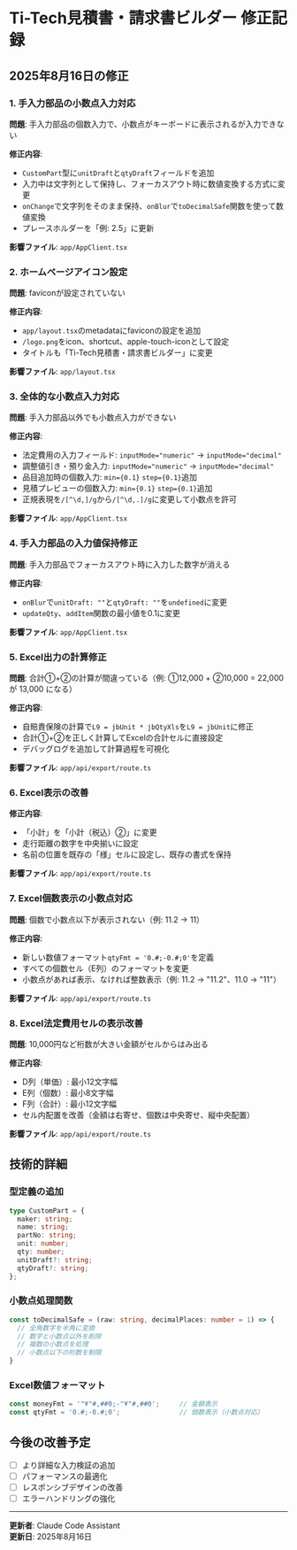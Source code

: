 # Ti-Tech見積書・請求書ビルダー 修正記録

## 2025年8月16日の修正

### 1. 手入力部品の小数点入力対応

**問題**: 手入力部品の個数入力で、小数点がキーボードに表示されるが入力できない

**修正内容**:
- `CustomPart`型に`unitDraft`と`qtyDraft`フィールドを追加
- 入力中は文字列として保持し、フォーカスアウト時に数値変換する方式に変更
- `onChange`で文字列をそのまま保持、`onBlur`で`toDecimalSafe`関数を使って数値変換
- プレースホルダーを「例: 2.5」に更新

**影響ファイル**: `app/AppClient.tsx`

### 2. ホームページアイコン設定

**問題**: faviconが設定されていない

**修正内容**:
- `app/layout.tsx`のmetadataにfaviconの設定を追加
- `/logo.png`をicon、shortcut、apple-touch-iconとして設定
- タイトルも「Ti-Tech見積書・請求書ビルダー」に変更

**影響ファイル**: `app/layout.tsx`

### 3. 全体的な小数点入力対応

**問題**: 手入力部品以外でも小数点入力ができない

**修正内容**:
- 法定費用の入力フィールド: `inputMode="numeric"` → `inputMode="decimal"`
- 調整値引き・預り金入力: `inputMode="numeric"` → `inputMode="decimal"`
- 品目追加時の個数入力: `min={0.1}` `step={0.1}`追加
- 見積プレビューの個数入力: `min={0.1}` `step={0.1}`追加
- 正規表現を`/[^\d,]/g`から`/[^\d,.]/g`に変更して小数点を許可

**影響ファイル**: `app/AppClient.tsx`

### 4. 手入力部品の入力値保持修正

**問題**: 手入力部品でフォーカスアウト時に入力した数字が消える

**修正内容**:
- `onBlur`で`unitDraft: ""`と`qtyDraft: ""`を`undefined`に変更
- `updateQty`、`addItem`関数の最小値を0.1に変更

**影響ファイル**: `app/AppClient.tsx`

### 5. Excel出力の計算修正

**問題**: 合計①+②の計算が間違っている（例: ①12,000 + ②10,000 = 22,000 が 13,000 になる）

**修正内容**:
- 自賠責保険の計算で`L9 = jbUnit * jbQtyXls`を`L9 = jbUnit`に修正
- 合計①+②を正しく計算してExcelの合計セルに直接設定
- デバッグログを追加して計算過程を可視化

**影響ファイル**: `app/api/export/route.ts`

### 6. Excel表示の改善

**修正内容**:
- 「小計」を「小計（税込）②」に変更
- 走行距離の数字を中央揃いに設定
- 名前の位置を既存の「様」セルに設定し、既存の書式を保持

**影響ファイル**: `app/api/export/route.ts`

### 7. Excel個数表示の小数点対応

**問題**: 個数で小数点以下が表示されない（例: 11.2 → 11）

**修正内容**:
- 新しい数値フォーマット`qtyFmt = '0.#;-0.#;0'`を定義
- すべての個数セル（E列）のフォーマットを変更
- 小数点があれば表示、なければ整数表示（例: 11.2 → "11.2"、11.0 → "11"）

**影響ファイル**: `app/api/export/route.ts`

### 8. Excel法定費用セルの表示改善

**問題**: 10,000円など桁数が大きい金額がセルからはみ出る

**修正内容**:
- D列（単価）: 最小12文字幅
- E列（個数）: 最小8文字幅
- F列（合計）: 最小12文字幅
- セル内配置を改善（金額は右寄せ、個数は中央寄せ、縦中央配置）

**影響ファイル**: `app/api/export/route.ts`

## 技術的詳細

### 型定義の追加
```typescript
type CustomPart = { 
  maker: string; 
  name: string; 
  partNo: string; 
  unit: number; 
  qty: number; 
  unitDraft?: string; 
  qtyDraft?: string; 
};
```

### 小数点処理関数
```typescript
const toDecimalSafe = (raw: string, decimalPlaces: number = 1) => {
  // 全角数字を半角に変換
  // 数字と小数点以外を削除
  // 複数の小数点を処理
  // 小数点以下の桁数を制限
}
```

### Excel数値フォーマット
```typescript
const moneyFmt = '"¥"#,##0;-"¥"#,##0';     // 金額表示
const qtyFmt = '0.#;-0.#;0';               // 個数表示（小数点対応）
```

## 今後の改善予定

- [ ] より詳細な入力検証の追加
- [ ] パフォーマンスの最適化
- [ ] レスポンシブデザインの改善
- [ ] エラーハンドリングの強化

---

**更新者**: Claude Code Assistant  
**更新日**: 2025年8月16日